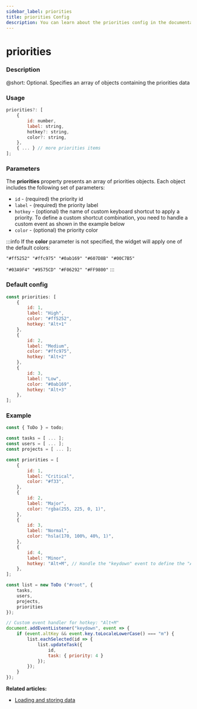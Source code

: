```yaml
---
sidebar_label: priorities
title: priorities Config
description: You can learn about the priorities config in the documentation of the DHTMLX JavaScript To Do List library. Browse developer guides and API reference, try out code examples and live demos, and download a free 30-day evaluation version of DHTMLX To Do List.
---
```


# priorities

### Description

@short: Optional. Specifies an array of objects containing the priorities data

### Usage

~~~js
priorities?: [
    {
        id: number,
        label: string,
        hotkey?: string,
        color?: string,
    },
    { ... } // more priorities items
];
~~~

### Parameters

The **priorities** property presents an array of priorities objects. Each object includes the following set of parameters:

- `id` - (required) the priority id
- `label` - (required) the priority label
- `hotkey` - (optional) the name of custom keyboard shortcut to apply a priority. To define a custom shortcut combination, you need to handle a custom event as shown in the example below
- `color` - (optional) the priority color

:::info
If the **color** parameter is not specified, the widget will apply one of the default colors:

`"#ff5252" "#ffc975" "#0ab169" "#607D8B" "#00C7B5"`

`"#03A9F4" "#9575CD" "#F06292" "#FF9800"`
:::

### Default config

~~~jsx {}
const priorities: [
    {
        id: 1,
        label: "High",
        color: "#ff5252",
        hotkey: "Alt+1"
    },
    {
        id: 2,
        label: "Medium",
        color: "#ffc975",
        hotkey: "Alt+2"
    },
    {
        id: 3,
        label: "Low",
        color: "#0ab169",
        hotkey: "Alt+3"
    },
];
~~~

### Example

~~~js {7-28,34,37-47}
const { ToDo } = todo;

const tasks = [ ... ];
const users = [ ... ];
const projects = [ ... ];

const priorities = [
    {
        id: 1,
        label: "Critical",
        color: "#f33",
    },
    {
        id: 2,
        label: "Major",
        color: "rgba(255, 225, 0, 1)",
    },
    {
        id: 3,
        label: "Normal",
        color: "hsla(170, 100%, 40%, 1)",
    },
    {
        id: 4,
        label: "Minor",
        hotkey: "Alt+M", // Handle the "keydown" event to define the "Alt+M" combination
    },
];

const list = new ToDo ("#root", {
	tasks,
	users,
	projects,
    priorities
});

// Custom event handler for hotkey: "Alt+M"
document.addEventListener("keydown", event => {
    if (event.altKey && event.key.toLocaleLowerCase() === "m") {
        list.eachSelected(id => {
            list.updateTask({
                id,
                task: { priority: 4 }
            });
        });
    }
});
~~~

**Related articles:**
- [Loading and storing data](guides/loading_data.md)
